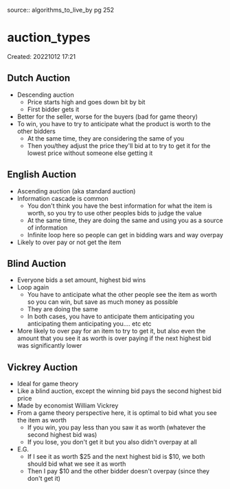source:: algorithms_to_live_by pg 252

# auction_types
Created: 20221012 17:21

## Dutch Auction
- Descending auction
	- Price starts high and goes down bit by bit
	- First bidder gets it
- Better for the seller, worse for the buyers (bad for game theory)
- To win, you have to try to anticipate what the product is worth to the other bidders
	- At the same time, they are considering the same of you
	- Then you/they adjust the price they'll bid at to try to get it for the lowest price without someone else getting it

## English Auction
- Ascending auction (aka standard auction)
- Information cascade is common
	- You don't think you have the best information for what the item is worth, so you try to use other peoples bids to judge the value
	- At the same time, they are doing the same and using you as a source of information
	- Infinite loop here so people can get in bidding wars and way overpay
- Likely to over pay or not get the item

## Blind Auction
- Everyone bids a set amount, highest bid wins
- Loop again
	- You have to anticipate what the other people see the item as worth so you can win, but save as much money as possible
	- They are doing the same
	- In both cases, you have to anticipate them anticipating you anticipating them anticipating you.... etc etc
- More likely to over pay for an item to try to get it, but also even the amount that you see it as worth is over paying if the next highest bid was significantly lower

## Vickrey Auction
- Ideal for game theory
- Like a blind auction, except the winning bid pays the second highest bid price
- Made by economist William Vickrey
- From a game theory perspective here, it is optimal to bid what you see the item as worth
	- If you win, you pay less than you saw it as worth (whatever the second highest bid was)
	- If you lose, you don't get it but you also didn't overpay at all
- E.G.
	- If I see it as worth $25 and the next highest bid is $10, we both should bid what we see it as worth
	- Then I pay $10 and the other bidder doesn't overpay (since they don't get it)